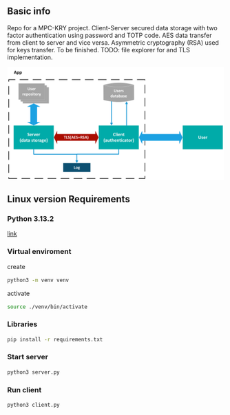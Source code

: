 ## Basic info
Repo for a MPC-KRY project. Client-Server secured data storage with two factor authentication using password and TOTP code. AES data transfer from client to server and vice versa. Asymmetric cryptography (RSA) used for keys transfer. To be finished.
TODO: file explorer for and TLS implementation.

![block schematic](/images/scheme.png)
## Linux version Requirements

### Python 3.13.2 
[link](https://www.python.org/downloads/release/python-3132/)

### Virtual enviroment
create
```bash  
python3 -m venv venv
``` 
activate
```bash  
source ./venv/bin/activate
```

### Libraries
```bash
pip install -r requirements.txt
```
### Start server
```bash
python3 server.py
```
### Run client
```bash
python3 client.py
```
